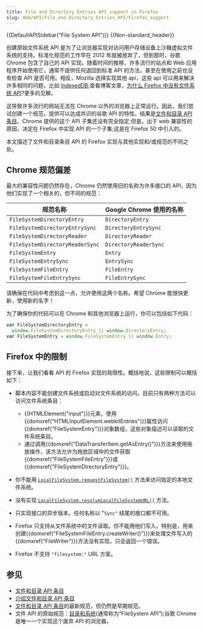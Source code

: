 ```yaml
---
title: File and Directory Entries API support in Firefox
slug: Web/API/File_and_Directory_Entries_API/Firefox_support
---
```


{{DefaultAPISidebar("File System API")}} {{Non-standard_header}}

创建原始文件系统 API 是为了让浏览器实现对访问用户存储设备上沙箱虚拟文件系统的支持。标准化规范的工作早在 2012 年就被放弃了，但到那时，谷歌 Chrome 包含了自己的 API 实现。随着时间的推移，许多流行的站点和 Web 应用程序开始使用它，通常不提供任何退回到标准 API 的方法，甚至在使用之前也没有检查 API 是否可用。相反，Mozilla 选择实现其他 api，这些 api 可以用来解决许多相同的问题，比如 [IndexedDB](/zh-CN/docs/Web/API/IndexedDB_API);查看博客文章，[为什么 Firefox 中没有文件系统 API](https://hacks.mozilla.org/2012/07/why-no-filesystem-api-in-firefox/)?更多的见解。

这导致许多流行的网站无法在 Chrome 以外的浏览器上正常运行。因此，我们尝试创建一个规范，提供可以达成共识的谷歌 API 的特性。结果是[文件和目录 API 条目](/zh-CN/docs/Web/API/File_and_Directory_Entries_API)。Chrome 提供的这个 API 子集还没有完全指定;但是，出于 web 兼容性的原因，决定在 Firefox 中实现 API 的一个子集;这是在 Firefox 50 中引入的。

本文描述了文件和目录条目 API 的 Firefox 实现与其他实现和/或规范的不同之处。

## Chrome 规范偏差

最大的兼容性问题仍然存在，Chrome 仍然使用旧的名称为许多接口的 API，因为他们实现了一个相关的，但不同的规范：

| 规范名称                        | Google Chrome 使用的名称 |
| ------------------------------- | ------------------------ |
| `FileSystemDirectoryEntry`      | `DirectoryEntry`         |
| `FileSystemDirectoryEntrySync`  | `DirectoryEntrySync`     |
| `FileSystemDirectoryReader`     | `DirectoryReader`        |
| `FileSystemDirectoryReaderSync` | `DirectoryReaderSync`    |
| `FileSystemEntry`               | `Entry`                  |
| `FileSystemEntrySync`           | `EntrySync`              |
| `FileSystemFileEntry`           | `FileEntry`              |
| `FileSystemFileEntrySync`       | `FileEntrySync`          |

请确保在代码中考虑到这一点，允许使用这两个名称。希望 Chrome 能很快更新，使用新的名字！

为了确保你的代码可以在 Chrome 和其他浏览器上运行，你可以包括如下代码：

```js
var FileSystemDirectoryEntry =
  window.FileSystemDirectoryEntry || window.DirectoryEntry;
var FileSystemEntry = window.FileSystemEntry || window.Entry;
```

## Firefox 中的限制

接下来，让我们看看 API 的 Firefox 实现的局限性。概括地说，这些限制可以概括如下：

- 脚本内容不能创建文件系统或启动对文件系统的访问。目前只有两种方法可以访问文件系统条目：

  - {{HTMLElement("input")}}元素，使用{{domxref("HTMLInputElement.webkitEntries")}}属性访问{{domxref("FileSystemEntry")}}对象数组，这些对象描述可以读取的文件系统条目。
  - 通过调用{{domxref("DataTransferItem.getAsEntry()")}}方法来使用拖放操作，该方法允许为拖放区域中的文件获取{{domxref("FileSystemFileEntry")}}或{{domxref("FileSystemDirectoryEntry")}}。

- 你不能用 [`LocalFileSystem.requestFileSystem()`](/zh-CN/docs/Web/API/LocalFileSystem#requestFileSystem) 方法来访问指定的本地文件系统。
- 没有实现 [`LocalFileSystem.resolveLocalFileSystemURL()`](/zh-CN/docs/Web/API/LocalFileSystem#resolveLocalFileSystemURL) 方法。
- 只实现接口的异步版本。任何名称以 "`Sync"` 结尾的接口都不可用。
- Firefox 只支持从文件系统中的文件读取。你不能用他们写入。特别是，用来创建{{domxref("FileSystemFileEntry.createWriter()")}}来处理文件写入的{{domxref("FileWriter")}}方法没有实现，只会返回一个错误。
- Firefox 不支持 `"filesystem:"` URL 方案。

## 参见

- [文件和目录 API 条目](/zh-CN/docs/Web/API/File_and_Directory_Entries_API)
- [介绍文件和目录 API 条目](/zh-CN/docs/Web/API/File_and_Directory_Entries_API/Introduction)
- [文件和目录 API 条目](https://wicg.github.io/entries-api/)的最新规范，但仍然是早期规范。
- 文件 API 的原始规范：[目录和系统](https://dev.w3.org/2009/dap/file-system/file-dir-sys.html)(通常称为“FileSystem API”);谷歌 Chrome 是唯一一个实现这个废弃 API 的浏览器。
